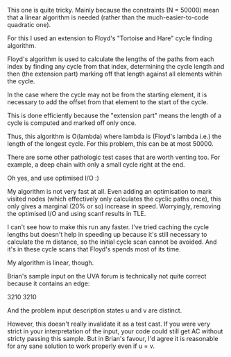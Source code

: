 This one is quite tricky. Mainly because the constraints (N = 50000) mean that a linear algorithm is needed (rather than
the much-easier-to-code quadratic one).

For this I used an extension to Floyd's "Tortoise and Hare" cycle finding algorithm.

Floyd's algorithm is used to calculate the lengths of the paths from each index by finding any cycle from that index,
determining the cycle length and then (the extension part) marking off that length against all elements within the cycle.

In the case where the cycle may not be from the starting element, it is necessary to add the offset from that element
to the start of the cycle.

This is done efficiently because the "extension part" means the length of a cycle is computed and marked off only once.

Thus, this algorithm is O(lambda) where lambda is (Floyd's lambda i.e.) the length of the longest cycle. For this problem,
this can be at most 50000.

There are some other pathologic test cases that are worth venting too. For example, a deep chain with only a small cycle
right at the end.

Oh yes, and use optimised I/O :)



My algorithm is not very fast at all. Even adding an optimisation to mark visited nodes (which effectively only calculates
the cyclic paths once), this only gives a marginal (20% or so) increase in speed. Worryingly, removing the optimised I/O
and using scanf results in TLE.

I can't see how to make this run any faster. I've tried caching the cycle lengths but doesn't help in speeding up because
it's still necessary to calculate the m distance, so the initial cycle scan cannot be avoided. And it's in these cycle
scans that Floyd's spends most of its time.

My algorithm is linear, though.



Brian's sample input on the UVA forum is technically not quite correct because it contains an edge:

3210 3210

And the problem input description states u and v are distinct.

However, this doesn't really invalidate it as a test cast. If you were very strict in your interpretation of the 
input, your code could still get AC without stricty passing this sample. But in Brian's favour, I'd agree it is
reasonable for any sane solution to work properly even if u = v.
